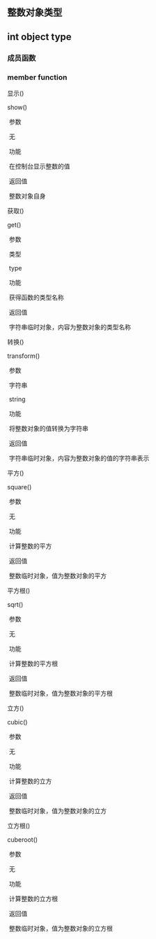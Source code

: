 ## 整数对象类型

## int object type

### 成员函数

### member function

显示()

show()

​	参数

​		无

​	功能

​		在控制台显示整数的值

​	返回值

​		整数对象自身

获取()

get()

​	参数

​		类型

​		type

​	功能

​		获得函数的类型名称

​	返回值

​		字符串临时对象，内容为整数对象的类型名称

转换()

transform()

​	参数

​		字符串

​		string

​	功能

​		将整数对象的值转换为字符串

​	返回值

​		字符串临时对象，内容为整数对象的值的字符串表示

平方()

square()

​	参数

​		无

​	功能

​		计算整数的平方

​	返回值

​		整数临时对象，值为整数对象的平方

平方根()

sqrt()

​	参数

​		无

​	功能

​		计算整数的平方根

​	返回值

​		整数临时对象，值为整数对象的平方根

立方()

cubic()

​	参数

​		无

​	功能

​		计算整数的立方

​	返回值

​		整数临时对象，值为整数对象的立方

立方根()

cuberoot()

​	参数

​		无

​	功能

​		计算整数的立方根

​	返回值

​		整数临时对象，值为整数对象的立方根






